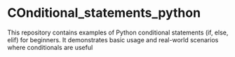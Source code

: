 # COnditional_statements_python
This repository contains examples of Python conditional statements (if, else, elif) for beginners. It demonstrates basic usage and real-world scenarios where conditionals are useful

